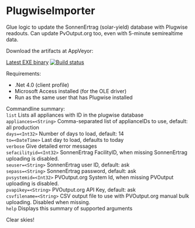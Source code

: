 PlugwiseImporter
================

Glue logic to update the SonnenErtrag (solar-yield) database with Plugwise readouts.
Can update PvOutput.org too, even with 5-minute semirealtime data.

Download the artifacts at AppVeyor:


[Latest EXE binary](https://ci.appveyor.com/project/kpvleeuwen/plugwiseimporter/build/artifacts)
[![Build status](https://ci.appveyor.com/api/projects/status/bb1paqlqp9ox0t6e)](https://ci.appveyor.com/project/kpvleeuwen/plugwiseimporter)

Requirements: 
 * .Net 4.0 (client profile)
 * Microsoft Access installed (for the OLE driver)
 * Run as the same user that has Plugwise installed

Commandline summary:  
`list`                 Lists all appliances with ID in the plugwise database  
`appliances=<String>`  Comma-separated list of applianceIDs to use, default: all production  
`days=<Int32>`         Number of days to load, default: 14  
`to=<DateTime>`        Last day to load, defaults to today  
`verbose`              Give detailed error messages  
`sefacilityid=<Int32>` SonnenErtrag FacilityID, when missing SonnenErtrag uploading is disabled.  
`seuser=<String>`      SonnenErtrag user ID, default: ask  
`sepass=<String>`      SonnenErtrag password, default: ask  
`pvsystemid=<Int32>`   PVOutput.org System Id, when missing PVOutput uploading is disabled.  
`pvapikey=<String>`    PVOutput.org API Key, default: ask  
`csvfilename=<String>` CSV output file to use with PVOutput.org manual bulk uploading. Disabled when missing.  
`help`                 Displays this summary of supported arguments  

Clear skies!
